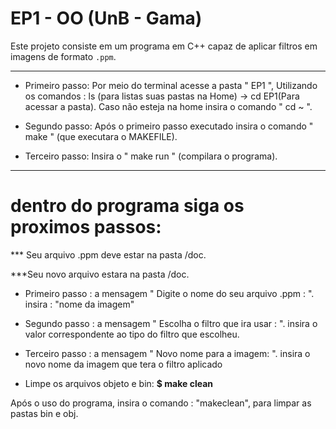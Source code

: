 # EP1 - OO (UnB - Gama)

Este projeto consiste em um programa em C++ capaz de aplicar filtros em imagens de formato `.ppm`.

-----------------------------------------------------------------------

* Primeiro passo: Por meio do terminal acesse a pasta " EP1 ", Utilizando os comandos : ls (para listas suas pastas na Home) -> cd EP1(Para acessar a pasta). Caso não esteja na home insira o comando " cd ~ ".

* Segundo passo: Após o primeiro passo executado insira o comando " make " (que executara o MAKEFILE).

* Terceiro passo: Insira o " make run " (compilara o programa).

-----------------------------------------------------------------------

# dentro do programa siga os proximos passos:


*** Seu arquivo .ppm deve estar na pasta /doc.


***Seu novo arquivo estara na pasta /doc.


* Primeiro passo : a mensagem " Digite o nome do seu arquivo .ppm : ".
	insira : "nome da imagem"

* Segundo passo : a mensagem " Escolha o filtro que ira usar : ".
	insira o valor correspondente ao tipo do filtro que escolheu.


* Terceiro passo : a mensagem " Novo nome para a imagem:  ".
	insira o novo nome da imagem que tera o filtro aplicado


* Limpe os arquivos objeto e bin:
	**$ make clean** 


Após o uso do programa, insira o comando : "makeclean", para limpar as pastas bin e obj.
